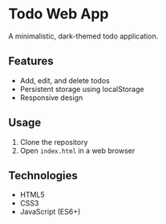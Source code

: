 # Todo Web App

A minimalistic, dark-themed todo application.

## Features

- Add, edit, and delete todos
- Persistent storage using localStorage
- Responsive design

## Usage

1. Clone the repository
2. Open `index.html` in a web browser

## Technologies

- HTML5
- CSS3
- JavaScript (ES6+)
